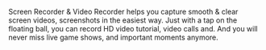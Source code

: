 Screen Recorder & Video Recorder helps you capture smooth & clear screen videos, screenshots in the easiest way. Just with a tap on the floating ball, you can record HD video tutorial, video calls and. And you will never miss live game shows, and important moments anymore.
